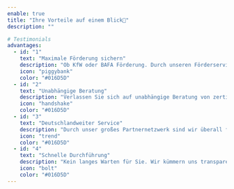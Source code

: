 ```yaml
---
enable: true
title: "Ihre Vorteile auf einem Blick🚀"
description: ""

# Testimonials
advantages:
  - id: "1"
    text: "Maximale Förderung sichern"
    description: "Ob KfW oder BAFA Förderung. Durch unseren Förderservice sichern Sie sich die maximale Förderung"
    icon: "piggybank"
    color: "#016D5D"
  - id: "2"
    text: "Unabhängige Beratung"
    description: "Verlassen Sie sich auf unabhängige Beratung von zertifizierten Energeieffizienz-Experten"
    icon: "handshake"
    color: "#016D5D"
  - id: "3"
    text: "Deutschlandweiter Service"
    description: "Durch unser großes Partnernetzwerk sind wir überall für Sie verfügbar"
    icon: "trend"
    color: "#016D5D"
  - id: "4"
    text: "Schnelle Durchführung"
    description: "Kein langes Warten für Sie. Wir kümmern uns transparent & schnell um Ihr Anliegen"
    icon: "bolt"
    color: "#016D5D"
---
```

